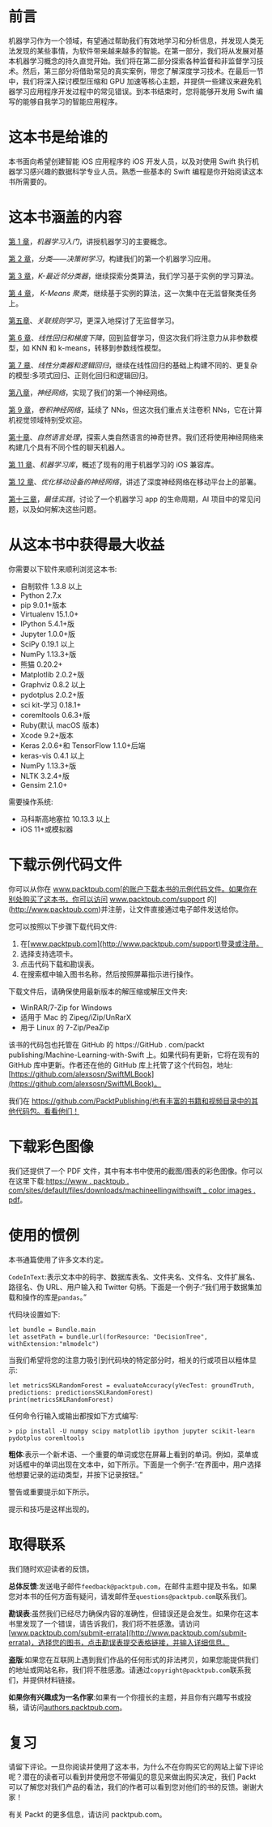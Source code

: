 

# 前言

机器学习作为一个领域，有望通过帮助我们有效地学习和分析信息，并发现人类无法发现的某些事情，为软件带来越来越多的智能。在第一部分，我们将从发展对基本机器学习概念的持久直觉开始。我们将在第二部分探索各种监督和非监督学习技术。然后，第三部分将借助常见的真实案例，带您了解深度学习技术。在最后一节中，我们将深入探讨模型压缩和 GPU 加速等核心主题，并提供一些建议来避免机器学习应用程序开发过程中的常见错误。到本书结束时，您将能够开发用 Swift 编写的能够自我学习的智能应用程序。



# 这本书是给谁的

本书面向希望创建智能 iOS 应用程序的 iOS 开发人员，以及对使用 Swift 执行机器学习感兴趣的数据科学专业人员。熟悉一些基本的 Swift 编程是你开始阅读这本书所需要的。



# 这本书涵盖的内容

[第 1 章](71afcfb5-3c3b-4d79-9eb8-e6b759dbb2ff.xhtml)，*机器学习入门*，讲授机器学习的主要概念。

[第 2 章](2f4c5bb2-49fc-4467-9e73-4c85ca2ad760.xhtml)，*分类——决策树学习*，构建我们的第一个机器学习应用。

[第 3 章](2b7ead7c-0a64-4ab2-af65-8607707cf7c2.xhtml)，*K-最近邻分类器*，继续探索分类算法，我们学习基于实例的学习算法。

[第 4 章](77d34cdb-fa68-42f9-a36c-7ef985bc146e.xhtml)， *K-Means 聚类*，继续基于实例的算法，这一次集中在无监督聚类任务上。

[第五章](848b7d83-6d0a-46d3-a9b5-18caf49b4c74.xhtml)、*关联规则学习*，更深入地探讨了无监督学习。

[第 6 章](734779ff-f5d8-4ef7-aeec-7cd14e652148.xhtml)、*线性回归和梯度下降*，回到监督学习，但这次我们将注意力从非参数模型，如 KNN 和 k-means，转移到参数线性模型。

[第 7 章](008b17c3-cc77-41b8-b879-3dc0456af2cb.xhtml)、*线性分类器和逻辑回归*，继续在线性回归的基础上构建不同的、更复杂的模型:多项式回归、正则化回归和逻辑回归。

[第八章](a5943c57-1b1e-498b-b746-01f936778ca0.xhtml)，*神经网络*，实现了我们的第一个神经网络。

[第 9 章](b98ecc66-71f3-40da-aa70-6bb3e8101ccc.xhtml)，*卷积神经网络*，延续了 NNs，但这次我们重点关注卷积 NNs，它在计算机视觉领域特别受欢迎。

[第十章](a0699ba2-e643-4a53-914b-890b435be480.xhtml)、*自然语言处理*，探索人类自然语言的神奇世界。我们还将使用神经网络来构建几个具有不同个性的聊天机器人。

[第 11 章](dc502f3c-ae07-4291-8cfe-4ea4bef76e24.xhtml)、*机器学习库*，概述了现有的用于机器学习的 iOS 兼容库。

[第 12 章](d015f90c-90f8-45ba-916f-0dd892d92648.xhtml)、*优化移动设备的神经网络*，讲述了深度神经网络在移动平台上的部署。

[第十三章](afd04d54-b073-4dfc-9b04-111fda6322e9.xhtml)，*最佳实践*，讨论了一个机器学习 app 的生命周期，AI 项目中的常见问题，以及如何解决这些问题。



# 从这本书中获得最大收益

你需要以下软件来顺利浏览这本书:

*   自制软件 1.3.8 以上
*   Python 2.7.x
*   pip 9.0.1+版本
*   Virtualenv 15.1.0+
*   IPython 5.4.1+版
*   Jupyter 1.0.0+版
*   SciPy 0.19.1 以上
*   NumPy 1.13.3+版
*   熊猫 0.20.2+
*   Matplotlib 2.0.2+版
*   Graphviz 0.8.2 以上
*   pydotplus 2.0.2+版
*   sci kit-学习 0.18.1+
*   coremltools 0.6.3+版
*   Ruby(默认 macOS 版本)
*   Xcode 9.2+版本
*   Keras 2.0.6+和 TensorFlow 1.1.0+后端
*   keras-vis 0.4.1 以上
*   NumPy 1.13.3+版
*   NLTK 3.2.4+版
*   Gensim 2.1.0+

需要操作系统:

*   马科斯高地塞拉 10.13.3 以上
*   iOS 11+或模拟器



# 下载示例代码文件

你可以从你在 www.packtpub.com[的账户下载本书的示例代码文件。如果你在别处购买了这本书，你可以访问 www.packtpub.com/support 的](http://www.packtpub.com)并注册，让文件直接通过电子邮件发送给你。

您可以按照以下步骤下载代码文件:

1.  在[www.packtpub.com](http://www.packtpub.com/support)登录或注册。
2.  选择支持选项卡。
3.  点击代码下载和勘误表。
4.  在搜索框中输入图书名称，然后按照屏幕指示进行操作。

下载文件后，请确保使用最新版本的解压缩或解压文件夹:

*   WinRAR/7-Zip for Windows
*   适用于 Mac 的 Zipeg/iZip/UnRarX
*   用于 Linux 的 7-Zip/PeaZip

该书的代码包也托管在 GitHub 的 https://GitHub . com/packt publishing/Machine-Learning-with-Swift 上。如果代码有更新，它将在现有的 GitHub 库中更新。作者还在他的 GitHub 库上托管了这个代码包，地址:[https://github.com/alexsosn/SwiftMLBook](https://github.com/alexsosn/SwiftMLBook)。

我们在 https://github.com/PacktPublishing/也有丰富的书籍和视频目录中的其他代码包。看看他们！



# 下载彩色图像

我们还提供了一个 PDF 文件，其中有本书中使用的截图/图表的彩色图像。你可以在这里下载:[https://www . packtpub . com/sites/default/files/downloads/machineellingwithswift _ color images . pdf](https://www.packtpub.com/sites/default/files/downloads/MachineLearningwithSwift_ColorImages.pdf)。



# 使用的惯例

本书通篇使用了许多文本约定。

`CodeInText`:表示文本中的码字、数据库表名、文件夹名、文件名、文件扩展名、路径名、伪 URL、用户输入和 Twitter 句柄。下面是一个例子:“我们用于数据集加载和操作的库是`pandas`。”

代码块设置如下:

```
let bundle = Bundle.main 
let assetPath = bundle.url(forResource: "DecisionTree", withExtension:"mlmodelc") 
```

当我们希望将您的注意力吸引到代码块的特定部分时，相关的行或项目以粗体显示:

```
let metricsSKLRandomForest = evaluateAccuracy(yVecTest: groundTruth, predictions: predictionsSKLRandomForest) 
print(metricsSKLRandomForest) 
```

任何命令行输入或输出都按如下方式编写:

```
> pip install -U numpy scipy matplotlib ipython jupyter scikit-learn pydotplus coremltools
```

**粗体**:表示一个新术语、一个重要的单词或您在屏幕上看到的单词。例如，菜单或对话框中的单词出现在文本中，如下所示。下面是一个例子:“在界面中，用户选择他想要记录的运动类型，并按下记录按钮。”

警告或重要提示如下所示。

提示和技巧是这样出现的。



# 取得联系

我们随时欢迎读者的反馈。

**总体反馈**:发送电子邮件`feedback@packtpub.com`，在邮件主题中提及书名。如果您对本书的任何方面有疑问，请发邮件至`questions@packtpub.com`联系我们。

**勘误表**:虽然我们已经尽力确保内容的准确性，但错误还是会发生。如果你在这本书里发现了一个错误，请告诉我们，我们将不胜感激。请访问[www.packtpub.com/submit-errata](http://www.packtpub.com/submit-errata)，选择您的图书，点击勘误表提交表格链接，并输入详细信息。

**盗版**:如果您在互联网上遇到我们作品的任何形式的非法拷贝，如果您能提供我们的地址或网站名称，我们将不胜感激。请通过`copyright@packtpub.com`联系我们，并提供材料链接。

**如果你有兴趣成为一名作家**:如果有一个你擅长的主题，并且你有兴趣写书或投稿，请访问[authors.packtpub.com](http://authors.packtpub.com/)。



# 复习

请留下评论。一旦你阅读并使用了这本书，为什么不在你购买它的网站上留下评论呢？潜在的读者可以看到并使用您不带偏见的意见来做出购买决定，我们 Packt 可以了解您对我们产品的看法，我们的作者可以看到您对他们的书的反馈。谢谢大家！

有关 Packt 的更多信息，请访问 packtpub.com。